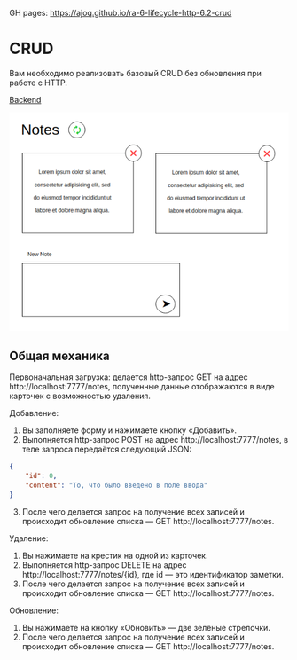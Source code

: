 GH pages: https://ajoq.github.io/ra-6-lifecycle-http-6.2-crud

# CRUD

Вам необходимо реализовать базовый CRUD без обновления при работе с HTTP.

[Backend](https://github.com/ajoq/ra-6-lifecycle-http-6.2-crud-backend)

![CRUD](./assets/crud.png)

## Общая механика

Первоначальная загрузка: делается http-запрос GET на адрес http://localhost:7777/notes, полученные данные отображаются в виде карточек с возможностью удаления.

Добавление:

1. Вы заполняете форму и нажимаете кнопку «Добавить».
1. Выполняется http-запрос POST на адрес http://localhost:7777/notes, в теле запроса передаётся следующий JSON:

```json
{
    "id": 0,
    "content": "То, что было введено в поле ввода"
}
```

3. После чего делается запрос на получение всех записей и происходит обновление списка — GET http://localhost:7777/notes.

Удаление:

1. Вы нажимаете на крестик на одной из карточек.
1. Выполняется http-запрос DELETE на адрес http://localhost:7777/notes/{id}, где id — это идентификатор заметки.
1. После чего делается запрос на получение всех записей и происходит обновление списка — GET http://localhost:7777/notes.

Обновление:

1. Вы нажимаете на кнопку «Обновить» — две зелёные стрелочки.
1. После чего делается запрос на получение всех записей и происходит обновление списка — GET http://localhost:7777/notes.

